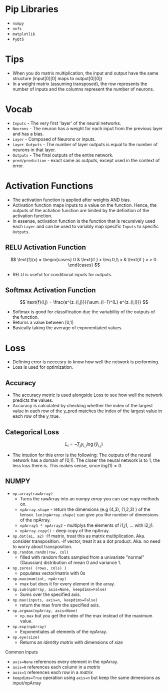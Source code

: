 # Pip Libraries

- `numpy`
- `nnfs`
- `matplotlib`
- `PyQt5`

# Tips

- When you do matrix multiplication, the input and output have the same structure (input[0][0] maps to output[0][0])
- In a weight matrix (assuming transposed), the row represents the number of inputs and the columns represent the number of neurons.

# Vocab

- `Inputs` - The very first 'layer' of the neural networks.
- `Neurons` - The neuron has a weight for each input from the previous layer and has a bias.
- `Layer` - Composed of Neurons or inputs.
- `Layer Outputs` - The number of layer outputs is equal to the number of neurons in that layer.
- `Outputs` - The final outputs of the entire network.
- `pred/prediction` - exact same as outputs, except used in the context of error.

# Activation Functions

- The activation function is applied after weights AND bias.
- Activation function maps inputs to a value on the function. Hence, the outputs of the actiation function are limited by the definition of the activation function.
- In essense, activation function is the function that is recursively used each `Layer` and can be used to variably map specific
  `Inputs` to specific `Outputs`.

## RELU Activation Function

$$
\text{f}(x) =
\begin{cases}
0 & \text{if } x \leq 0,\\
x & \text{if } x > 0.
\end{cases}
$$

- RELU is useful for conditional inputs for outputs.

## Softmax Activation Function

$$
\text{f}(i,j) = \frac{e^{z_{i,j}}}{\sum_{l=1}^{L} e^{z_{i,l}}}
$$

- Softmax is good for classification due the variability of the outputs of the function.
- Returns a value between [0,1]
- Basically taking the average of exponentiated values.

# Loss

- Defining error is neccesry to know how well the network is performing.
- Loss is used for optimization.

## Accuracy

- The accuracy metric is used alongside Loss to see how well the network predicts the values.
- Accuracy is calculated by checking whether the index of the largest value in each row of the y_pred matches the index of the largest value in each row of the y_true.

## Categorical Loss

$$
L_i = - \sum_{j} y_{i,j} \log(\hat{y}_{i,j})
$$

- The intution for this error is the following: The outputs of the neural network has a domain of [0,1]. The closer the neural network is to 1, the less loss there is. This makes sense, since $log(1) = 0$.

## NUMPY

- `np.array(rawArray)`
  - Turns the rawArray into an _numpy array_ you can use nupy methods on.
  - `npArray.shape` - return the dimensions (e.g (4,3), (1,2,3) ) of the tensor. `len(npArray.shape)` can give you the number of dimensions of the npArray.
  - `npArray1 * npArray2` - multiplys the elements of i1,j1, ... with i2,j1.
  - `npArray.copy()` - deep copy of the npArray.
- `np.dot(a1, a2)`
  -If matrix, treat this as matrix multiplication. Aka. consider transposition.
  -If vector, treat it as a dot product. Aka. no need to worry about transposition.
- `np.random.randn(row, col)`
  - filled with random floats sampled from a univariate "normal" (Gaussian) distribution of mean 0 and variance 1.
- `np.zeros( (rows, cols) )`
  - populates vector/matrix with 0s
- `np.maximum(int, npArray)`
  - max but does it for every element in the array.
- `np.sum(npArray, axis=None, keepdims=False)`
  - Sums over the specified axis.
- `np.max(inputs, axis=n, keepdims=False)`
  - return the max from the specified axis.
- `np.argmax(npArray, axis=None)`
  - `np.max` but you get the index of the max instead of the maximum value.
- `np.exp(npArray)`
  - Exponentiates all elements of the npArray.
- `np.eye(size)`
  - Returns an _identity matrix_ with dimensions of _size_

Common Inputs

- `axis=None` references every element in the npArray.
- `axis=0` references each column in a _matrix_
- `axis=1` references each row in a _matrix_
- `keepdims=True` operation using `axis=n` but keep the same dimensions as input/npArray
